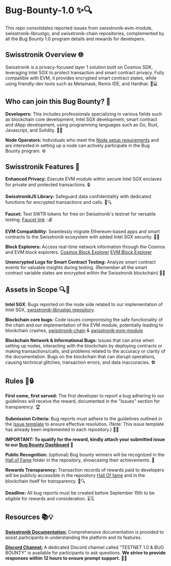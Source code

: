 # Bug-Bounty-1.0 ✨🔍

This repo consolidates reported issues from swisstronik-evm-module, swisstronik-librustgo, and swisstronik-chain repositories, complemented by all the Bug Bounty 1.0 program details and rewards for developers.

## Swisstronik Overview 🌐

Swisstronik is a privacy-focused layer 1 solution built on Cosmos SDK, leveraging Intel SGX to protect transaction and smart contract privacy. Fully compatible with EVM, it provides encrypted smart contract states, while using friendly-dev tools such as Metamask, Remix IDE, and Hardhat. 🚀💻

## Who can join this Bug Bounty? 🎯

**Developers:** This includes professionals specializing in various fields such as blockchain core development, Intel SGX development, smart contract and dApp development, using programming languages such as Go, Rust, Javascript, and Solidity. 👨‍💻

**Node Operators:** Individuals who meet the [Node setup requirements](https://swisstronik.gitbook.io/swisstronik-docs/swisstronik-testnet/setup-node) and are interested in setting up a node can actively participate in the Bug Bounty program. ⚙️

## Swisstronik Features 🌟

**Enhanced Privacy:** Execute EVM module within secure Intel SGX enclaves for private and protected transactions. 🔒

**SwisstronikJS Library:** Safeguard data confidentiality with dedicated functions for encrypted transactions and calls. 🔐🔍

**Faucet:** Test SWTR tokens for free on Swisstronik's testnet for versatile testing.
[Faucet link](https://faucet.testnet.swisstronik.com/) 💧💰

**EVM Compatibility:** Seamlessly migrate Ethereum-based apps and smart contracts to the Swisstronik ecosystem with added Intel SGX security. 🔄🔗

**Block Explorers:** Access real-time network information through the Cosmos and EVM block explorers.
[Cosmos Block Explorer](https://explorer-cosmos.testnet.swisstronik.com/)
[EVM Block Explorer](https://explorer-evm.testnet.swisstronik.com/)

**Unencrypted Logs for Smart Contract Testing:** Analyze smart contract events for valuable insights during testing. (Remember all the smart contract variable states are encrypted within the Swisstronik blockchain) 📝🔬

## Assets in Scope 🔍🎯

**Intel SGX**: Bugs reported on the node side related to our implementation of Intel SGX, [swisstronik-librustgo repository](https://github.com/SigmaGmbH/swisstronik-librustgo).

**Blockchain core bugs:** Code issues compromising the safe functionality of the chain and our implementation of the EVM module, potentially leading to blockchain crashes, [swisstronik-chain](https://github.com/SigmaGmbH/swisstronik-chain) & [swisstronik-evm-module](https://github.com/SigmaGmbH/swisstronik-evm-module)

**Blockchain Network & Informational Bugs:** Issues that can arise when setting up nodes, interacting with the blockchain by deploying contracts or making transactions/calls, and problems related to the accuracy or clarity of the documentation. Bugs on the blockchain that can disrupt operations, causing technical glitches, transaction errors, and data inaccuracies. 🛠️

## Rules 📜🔒

**First come, first served:** The first developer to report a bug adhering to our guidelines will receive the reward, documented in the "Issues" section for transparency. 🏆

**Submission Criteria:** Bug reports must adhere to the guidelines outlined in the [Issue template](./ISSUE_TEMPLATE.md) to ensure effective resolution. (Note: This issue template has already been implemented in each repository.) 📝✅

**IMPORTANT: To qualify for the reward, kindly attach your submitted issue to our [Bug Bounty Dashboard](https://www.swisstronik.com/bug-bounty)** 🎁

**Public Recognition:** (optional) Bug bounty winners will be recognized in the [Hall of Fame](./Hall%20Of%20Fame/) folder in the repository, showcasing their achievements. 🏅

**Rewards Transparency:** Transaction records of rewards paid to developers will be publicly accessible in the repository [Hall Of fame](./Hall%20Of%20Fame/) and in the blockchain itself for transparency. 💸🔍

**Deadline:** All bug reports must be created before September 15th to be eligible for rewards and consideration. ⏳🗓️

## Resources 📚💡

**[Swisstronik Documentation:](https://swisstronik.gitbook.io/swisstronik-docs/)** Comprehensive documentation is provided to assist participants in understanding the platform and its features.

**[Discord Channel:](https://discord.gg/GdRjwjWHa9)** A dedicated Discord channel called "TESTNET 1.0 & BUG BOUNTY" is available for participants to ask questions. **We strive to provide responses within 12 hours to ensure prompt support.** 💬🚀
